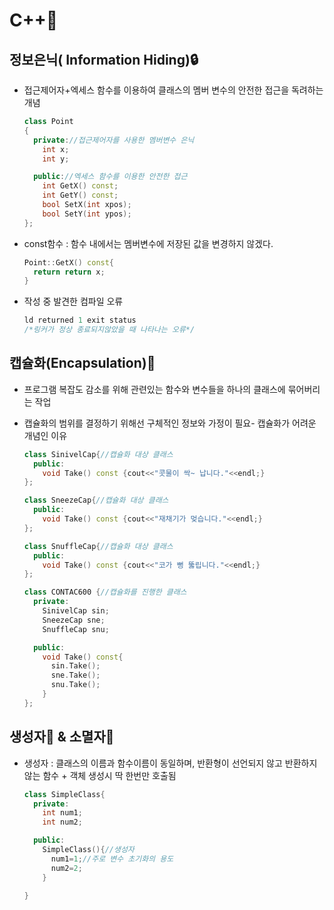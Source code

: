 # C++📜

## 정보은닉( Information Hiding)🔒

- 접근제어자+엑세스 함수를 이용하여 클래스의 멤버 변수의 안전한 접근을 독려하는 개념

  ```c++
  class Point
  {
    private://접근제어자를 사용한 멤버변수 은닉
      int x;
      int y;

    public://엑세스 함수를 이용한 안전한 접근
      int GetX() const;
      int GetY() const;
      bool SetX(int xpos);
      bool SetY(int ypos);
  };
  ```

- const함수 : 함수 내에서는 멤버변수에 저장된 값을 변경하지 않겠다.

  ```cpp
  Point::GetX() const{
    return return x;
  }
  ```

- 작성 중 발견한 컴파일 오류
  ```cpp
  ld returned 1 exit status
  /*링커가 정상 종료되지않았을 때 나타나는 오류*/
  ```

## 캡슐화(Encapsulation)💊

- 프로그램 복잡도 감소를 위해 관련있는 함수와 변수들을 하나의 클래스에 묶어버리는 작업

- 캡슐화의 범위를 결정하기 위해선 구체적인 정보와 가정이 필요- 캡슐화가 어려운 개념인 이유

  ```cpp
  class SinivelCap{//캡슐화 대상 클래스
    public:
      void Take() const {cout<<"콧물이 싹~ 납니다."<<endl;}
  };

  class SneezeCap{//캡슐화 대상 클래스
    public:
      void Take() const {cout<<"재채기가 멎습니다."<<endl;}
  };

  class SnuffleCap{//캡슐화 대상 클래스
    public:
      void Take() const {cout<<"코가 뻥 뚫립니다."<<endl;}
  };

  class CONTAC600 {//캡슐화를 진행한 클래스
    private:
      SinivelCap sin;
      SneezeCap sne;
      SnuffleCap snu;

    public:
      void Take() const{
        sin.Take();
        sne.Take();
        snu.Take();
      }
  };
  ```

## 생성자🗻 & 소멸자🌋

- 생성자 : 클래스의 이름과 함수이름이 동일하며, 반환형이 선언되지 않고 반환하지 않는 함수 + 객체 생성시 딱 한번만 호출됨

  ```cpp
  class SimpleClass{
    private:
      int num1;
      int num2;

    public:
      SimpleClass(){//생성자
        num1=1;//주로 변수 초기화의 용도
        num2=2;
      }

  }
  ```
